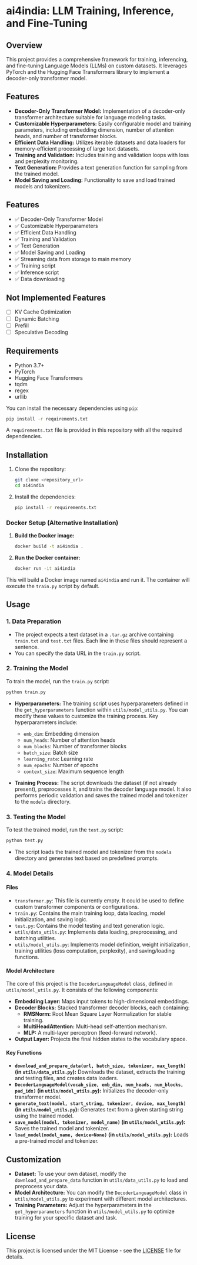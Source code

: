 # ai4india: LLM Training, Inference, and Fine-Tuning

## Overview

This project provides a comprehensive framework for training, inferencing, and fine-tuning Language Models (LLMs) on custom datasets. It leverages PyTorch and the Hugging Face Transformers library to implement a decoder-only transformer model.

## Features

*   **Decoder-Only Transformer Model:** Implementation of a decoder-only transformer architecture suitable for language modeling tasks.
*   **Customizable Hyperparameters:** Easily configurable model and training parameters, including embedding dimension, number of attention heads, and number of transformer blocks.
*   **Efficient Data Handling:** Utilizes iterable datasets and data loaders for memory-efficient processing of large text datasets.
*   **Training and Validation:** Includes training and validation loops with loss and perplexity monitoring.
*   **Text Generation:** Provides a text generation function for sampling from the trained model.
*   **Model Saving and Loading:** Functionality to save and load trained models and tokenizers.

## Features

- ✅ Decoder-Only Transformer Model
- ✅ Customizable Hyperparameters
- ✅ Efficient Data Handling
- ✅ Training and Validation
- ✅ Text Generation
- ✅ Model Saving and Loading
- ✅ Streaming data from storage to main memory
- ✅ Training script
- ✅ Inference script
- ✅ Data downloading

## Not Implemented Features

- [ ] KV Cache Optimization
- [ ] Dynamic Batching
- [ ] Prefill
- [ ] Speculative Decoding

## Requirements

*   Python 3.7+
*   PyTorch
*   Hugging Face Transformers
*   tqdm
*   regex
*   urllib

You can install the necessary dependencies using `pip`:

```bash
pip install -r requirements.txt
```

A `requirements.txt` file is provided in this repository with all the required dependencies.

## Installation

1.  Clone the repository:

    ```bash
    git clone <repository_url>
    cd ai4india
    ```

2.  Install the dependencies:

    ```bash
    pip install -r requirements.txt
    ```

### Docker Setup (Alternative Installation)

1.  **Build the Docker image:**

    ```bash
    docker build -t ai4india .
    ```

2.  **Run the Docker container:**

    ```bash
    docker run -it ai4india
    ```

This will build a Docker image named `ai4india` and run it. The container will execute the `train.py` script by default.

## Usage

### 1. Data Preparation

*   The project expects a text dataset in a `.tar.gz` archive containing `train.txt` and `test.txt` files. Each line in these files should represent a sentence.
*   You can specify the data URL in the `train.py` script.

### 2. Training the Model

To train the model, run the `train.py` script:

```bash
python train.py
```

*   **Hyperparameters:** The training script uses hyperparameters defined in the `get_hyperparameters` function within `utils/model_utils.py`. You can modify these values to customize the training process. Key hyperparameters include:
    *   `emb_dim`: Embedding dimension
    *   `num_heads`: Number of attention heads
    *   `num_blocks`: Number of transformer blocks
    *   `batch_size`: Batch size
    *   `learning_rate`: Learning rate
    *   `num_epochs`: Number of epochs
    *   `context_size`: Maximum sequence length

*   **Training Process:** The script downloads the dataset (if not already present), preprocesses it, and trains the decoder language model. It also performs periodic validation and saves the trained model and tokenizer to the `models` directory.

### 3. Testing the Model

To test the trained model, run the `test.py` script:

```bash
python test.py
```

*   The script loads the trained model and tokenizer from the `models` directory and generates text based on predefined prompts.

### 4. Model Details

#### Files

*   `transformer.py`: This file is currently empty. It could be used to define custom transformer components or configurations.
*   `train.py`: Contains the main training loop, data loading, model initialization, and saving logic.
*   `test.py`: Contains the model testing and text generation logic.
*   `utils/data_utils.py`: Implements data loading, preprocessing, and batching utilities.
*   `utils/model_utils.py`: Implements model definition, weight initialization, training utilities (loss computation, perplexity), and saving/loading functions.

#### Model Architecture

The core of this project is the `DecoderLanguageModel` class, defined in `utils/model_utils.py`. It consists of the following components:

*   **Embedding Layer:** Maps input tokens to high-dimensional embeddings.
*   **Decoder Blocks:** Stacked transformer decoder blocks, each containing:
    *   **RMSNorm:** Root Mean Square Layer Normalization for stable training.
    *   **MultiHeadAttention:** Multi-head self-attention mechanism.
    *   **MLP:** A multi-layer perceptron (feed-forward network).
*   **Output Layer:** Projects the final hidden states to the vocabulary space.

#### Key Functions

*   **`download_and_prepare_data(url, batch_size, tokenizer, max_length)` (in `utils/data_utils.py`):** Downloads the dataset, extracts the training and testing files, and creates data loaders.
*   **`DecoderLanguageModel(vocab_size, emb_dim, num_heads, num_blocks, pad_idx)` (in `utils/model_utils.py`):** Initializes the decoder-only transformer model.
*   **`generate_text(model, start_string, tokenizer, device, max_length)` (in `utils/model_utils.py`):** Generates text from a given starting string using the trained model.
*   **`save_model(model, tokenizer, model_name)` (in `utils/model_utils.py`):** Saves the trained model and tokenizer.
*   **`load_model(model_name, device=None)` (in `utils/model_utils.py`):** Loads a pre-trained model and tokenizer.

## Customization

*   **Dataset:** To use your own dataset, modify the `download_and_prepare_data` function in `utils/data_utils.py` to load and preprocess your data.
*   **Model Architecture:** You can modify the `DecoderLanguageModel` class in `utils/model_utils.py` to experiment with different model architectures.
*   **Training Parameters:** Adjust the hyperparameters in the `get_hyperparameters` function in `utils/model_utils.py` to optimize training for your specific dataset and task.

## License

This project is licensed under the MIT License - see the [LICENSE](LICENSE) file for details.

